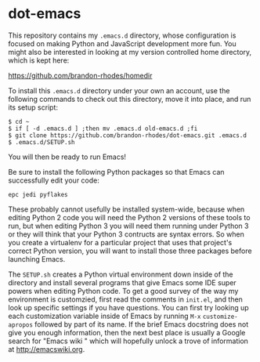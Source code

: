 dot-emacs
=========

This repository contains my `.emacs.d` directory, whose configuration is
focused on making Python and JavaScript development more fun.  You might
also be interested in looking at my version controlled home directory,
which is kept here:

https://github.com/brandon-rhodes/homedir

To install this `.emacs.d` directory under your own an account, use the
following commands to check out this directory, move it into place, and
run its setup script:

    $ cd ~
    $ if [ -d .emacs.d ] ;then mv .emacs.d old-emacs.d ;fi
    $ git clone https://github.com/brandon-rhodes/dot-emacs.git .emacs.d
    $ .emacs.d/SETUP.sh

You will then be ready to run Emacs!

Be sure to install the following Python packages so that Emacs can
successfully edit your code:

    epc jedi pyflakes

These probably cannot usefully be installed system-wide, because when
editing Python 2 code you will need the Python 2 versions of these tools
to run, but when editing Python 3 you will need them running under
Python 3 or they will think that your Python 3 contructs are syntax
errors.  So when you create a virtualenv for a particular project that
uses that project's correct Python version, you will want to install
those three packages before launching Emacs.

The `SETUP.sh` creates a Python virtual environment down inside of the
directory and install several programs that give Emacs some IDE super
powers when editing Python code.  To get a good survey of the way my
environment is customzied, first read the comments in `init.el`, and
then look up specific settings if you have questions.  You can first try
looking up each customization variable inside of Emacs by running `M-x`
`customize-apropos` followed by part of its name.  If the brief Emacs
docstring does not give you enough information, then the next best place
is usually a Google search for "Emacs wiki <variable-name>" which will
hopefully unlock a trove of information at http://emacswiki.org.
